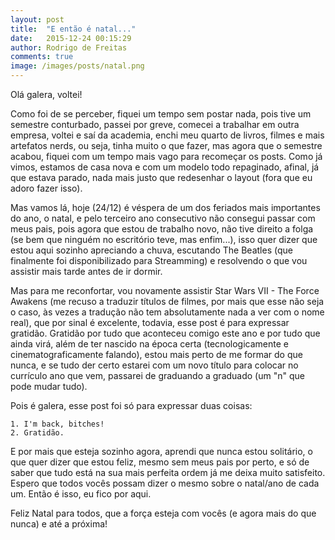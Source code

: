 ```yaml
---
layout: post
title:  "E então é natal..."
date:   2015-12-24 00:15:29
author: Rodrigo de Freitas
comments: true
image: /images/posts/natal.png
---
```


Olá  galera, voltei!

Como foi de se perceber, fiquei um tempo sem postar nada, pois tive um semestre conturbado, passei por greve, comecei a trabalhar em outra empresa, voltei e saí da academia, enchi meu quarto de livros, filmes e mais artefatos nerds, ou seja, tinha muito o que fazer, mas agora que o semestre acabou, fiquei com um tempo mais vago para recomeçar os posts. Como já vimos, estamos de casa nova e com um modelo todo repaginado, afinal, já que estava parado, nada mais justo que redesenhar o layout (fora que eu adoro fazer isso).

Mas vamos lá, hoje (24/12) é véspera de um dos feriados mais importantes do ano, o natal, e pelo terceiro ano consecutivo não consegui passar com meus pais, pois agora que estou de trabalho novo, não tive direito a folga (se bem que ninguém no escritório teve, mas enfim...), isso quer dizer que estou aqui sozinho apreciando a chuva, escutando The Beatles (que finalmente foi disponibilizado para Streamming) e resolvendo o que vou assistir mais tarde antes de ir dormir.

Mas para me reconfortar, vou novamente assistir Star Wars VII - The Force Awakens (me recuso a traduzir títulos de filmes, por mais que esse não seja o caso, às vezes a tradução não tem absolutamente nada a ver com o nome real), que por sinal é excelente, todavia, esse post é para expressar gratidão. Gratidão por tudo que aconteceu comigo este ano e por tudo que ainda virá, além de ter nascido na época certa (tecnologicamente e cinematograficamente falando), estou mais perto de me formar do que nunca, e se tudo der certo estarei com um novo título para colocar no currículo ano que vem, passarei de graduando a graduado (um "n" que pode mudar tudo).

Pois é galera, esse post foi só para expressar duas coisas:

	1. I'm back, bitches!
	2. Gratidão.


E por mais que esteja sozinho agora, aprendi que nunca estou solitário, o que quer dizer que estou feliz, mesmo sem meus pais por perto, e só de saber que tudo está na sua mais perfeita ordem já me deixa muito satisfeito. Espero que todos vocês possam dizer o mesmo sobre o natal/ano de cada um. Então é isso, eu fico por aqui.

Feliz Natal para todos, que a força esteja com vocês (e agora mais do que nunca) e até a próxima!

[ini]: http://rodrigoodf.github.io